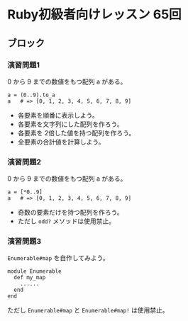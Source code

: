 # Ruby初級者向けレッスン 65回
## ブロック

### 演習問題1
0 から 9 までの数値をもつ配列 a がある。

    a = (0..9).to_a
    a   # => [0, 1, 2, 3, 4, 5, 6, 7, 8, 9]

* 各要素を順番に表示しよう。
* 各要素を文字列にした配列を作ろう。
* 各要素を 2倍した値を持つ配列を作ろう。
* 全要素の合計値を計算しよう。

### 演習問題2
0 から 9 までの数値をもつ配列 a がある。

    a = [*0..9]
    a   # => [0, 1, 2, 3, 4, 5, 6, 7, 8, 9]

* 奇数の要素だけを持つ配列を作ろう。
* ただし `odd?` メソッドは使用禁止。

### 演習問題3
`Enumerable#map` を自作してみよう。

    module Enumerable
      def my_map
        ......
      end
    end

ただし `Enumerable#map` と `Enumerable#map!` は使用禁止。
